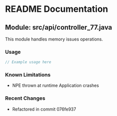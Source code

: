 # README Documentation

## Module: src/api/controller_77.java

This module handles memory issues operations.

### Usage

```java
// Example usage here
```

### Known Limitations

- NPE thrown at runtime Application crashes

### Recent Changes

- Refactored in commit 076fe937

